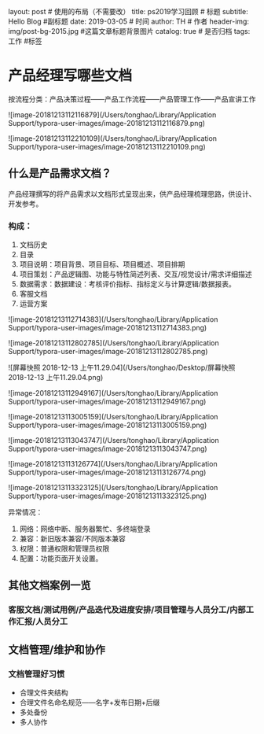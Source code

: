 layout:     post                    # 使用的布局（不需要改）
title:      ps2019学习回顾             # 标题 
subtitle:   Hello Blog #副标题
date:       2019-03-05              # 时间
author:     TH                      # 作者
header-img: img/post-bg-2015.jpg    #这篇文章标题背景图片
catalog: true                       # 是否归档
tags:  工作                             #标签



#  产品经理写哪些文档

按流程分类：产品决策过程——产品工作流程——产品管理工作——产品宣讲工作

 ![image-20181213112116879](/Users/tonghao/Library/Application Support/typora-user-images/image-20181213112116879.png)



![image-20181213112210109](/Users/tonghao/Library/Application Support/typora-user-images/image-20181213112210109.png)

## 什么是产品需求文档？

产品经理撰写的将产品需求以文档形式呈现出来，供产品经理梳理思路，供设计、开发参考。

### 构成：

1. 文档历史
2. 目录
3. 项目说明：项目背景、项目目标、项目概述、项目排期
4. 项目策划：产品逻辑图、功能与特性简述列表、交互/视觉设计/需求详细描述
5. 数据需求：数据建设：考核评价指标、指标定义与计算逻辑/数据报表。
6. 客服文档
7. 运营方案



![image-20181213112714383](/Users/tonghao/Library/Application Support/typora-user-images/image-20181213112714383.png)

![image-20181213112802785](/Users/tonghao/Library/Application Support/typora-user-images/image-20181213112802785.png)

![屏幕快照 2018-12-13 上午11.29.04](/Users/tonghao/Desktop/屏幕快照 2018-12-13 上午11.29.04.png)

![image-20181213112949167](/Users/tonghao/Library/Application Support/typora-user-images/image-20181213112949167.png)



![image-20181213113005159](/Users/tonghao/Library/Application Support/typora-user-images/image-20181213113005159.png)

![image-20181213113043747](/Users/tonghao/Library/Application Support/typora-user-images/image-20181213113043747.png)

![image-20181213113126774](/Users/tonghao/Library/Application Support/typora-user-images/image-20181213113126774.png)

![image-20181213113323125](/Users/tonghao/Library/Application Support/typora-user-images/image-20181213113323125.png)

异常情况：

1. 网络：网络中断、服务器繁忙、多终端登录
2. 兼容：新旧版本兼容/不同版本兼容
3. 权限：普通权限和管理员权限
4. 配置：功能页面开关设置。

## 其他文档案例一览

### 客服文档/测试用例/产品迭代及进度安排/项目管理与人员分工/内部工作汇报/人员分工



## 文档管理/维护和协作

### 文档管理好习惯

- 合理文件夹结构
- 合理文件名命名规范——名字+发布日期+后缀
- 多处备份
- 多人协作

